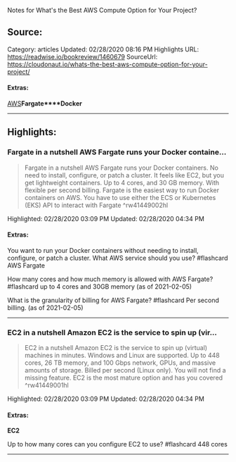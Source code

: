 Notes for What's the Best AWS Compute Option for Your Project?

## Source:
Category: articles
Updated: 02/28/2020 08:16 PM
Highlights URL: https://readwise.io/bookreview/1460679
SourceUrl: https://cloudonaut.io/whats-the-best-aws-compute-option-for-your-project/


#### Extras:
[AWS](/knowledge/AWS)**Fargate****Docker**



 
-----
 ## Highlights:

### Fargate in a nutshell AWS Fargate runs your Docker containe...
>Fargate in a nutshell
>AWS Fargate runs your Docker containers. No need to install, configure, or patch a cluster. It feels like EC2, but you get lightweight containers. Up to 4 cores, and 30 GB memory. With flexible per second billing. Fargate is the easiest way to run Docker containers on AWS. You have to use either the ECS or Kubernetes (EKS) API to interact with Fargate ^rw41449002hl


Highlighted: 02/28/2020 03:09 PM
Updated: 02/28/2020 04:34 PM


#### Extras:

You want to run your Docker containers without needing to install, configure, or patch a cluster. What AWS service should you use? #flashcard 
AWS Fargate
<!--ID: 1612593721962-->


How many cores and how much memory is allowed with AWS Fargate? #flashcard 
up to 4 cores and 30GB memory (as of 2021-02-05)
<!--ID: 1612593721972-->


What is the granularity of billing for AWS Fargate? #flashcard 
Per second billing. (as of 2021-02-05)
<!--ID: 1612593721981-->






------

### EC2 in a nutshell Amazon EC2 is the service to spin up (vir...
>EC2 in a nutshell
>Amazon EC2 is the service to spin up (virtual) machines in minutes. Windows and Linux are supported. Up to 448 cores, 26 TB memory, and 100 Gbps network, GPUs, and massive amounts of storage. Billed per second (Linux only). You will not find a missing feature. EC2 is the most mature option and has you covered ^rw41449001hl


Highlighted: 02/28/2020 03:09 PM
Updated: 02/28/2020 04:34 PM


#### Extras:
**EC2**

Up to how many cores can you configure EC2 to use? #flashcard 
448 cores
<!--ID: 1612593721992-->






------

